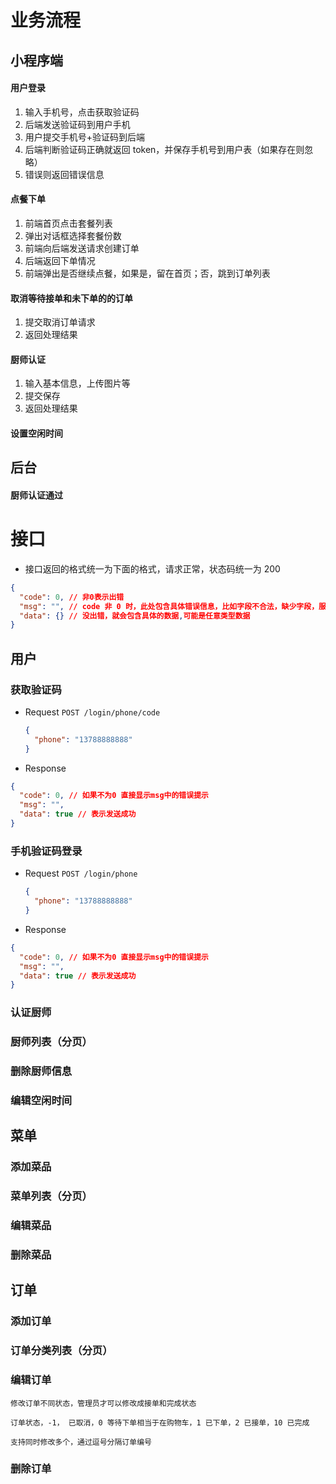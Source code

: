 # 业务流程

## 小程序端

#### 用户登录

1. 输入手机号，点击获取验证码
2. 后端发送验证码到用户手机
3. 用户提交手机号+验证码到后端
4. 后端判断验证码正确就返回 token，并保存手机号到用户表（如果存在则忽略）
5. 错误则返回错误信息

#### 点餐下单

1. 前端首页点击套餐列表
2. 弹出对话框选择套餐份数
3. 前端向后端发送请求创建订单
4. 后端返回下单情况
5. 前端弹出是否继续点餐，如果是，留在首页；否，跳到订单列表

#### 取消等待接单和未下单的的订单

1. 提交取消订单请求
2. 返回处理结果

#### 厨师认证

1. 输入基本信息，上传图片等
2. 提交保存
3. 返回处理结果

#### 设置空闲时间

## 后台

#### 厨师认证通过

# 接口

- 接口返回的格式统一为下面的格式，请求正常，状态码统一为 200

```json
{
  "code": 0, // 非0表示出错
  "msg": "", // code 非 0 时，此处包含具体错误信息，比如字段不合法，缺少字段，服务端处理出错等
  "data": {} // 没出错，就会包含具体的数据,可能是任意类型数据
}
```

## 用户

### 获取验证码

- Request
  `POST /login/phone/code`

  ```json
  {
    "phone": "13788888888"
  }
  ```

- Response

```json
{
  "code": 0, // 如果不为0 直接显示msg中的错误提示
  "msg": "",
  "data": true // 表示发送成功
}
```

### 手机验证码登录

- Request
  `POST /login/phone`

  ```json
  {
    "phone": "13788888888"
  }
  ```

- Response

```json
{
  "code": 0, // 如果不为0 直接显示msg中的错误提示
  "msg": "",
  "data": true // 表示发送成功
}
```

### 认证厨师

### 厨师列表（分页）

### 删除厨师信息

### 编辑空闲时间

## 菜单

### 添加菜品

### 菜单列表（分页）

### 编辑菜品

### 删除菜品

## 订单

### 添加订单

### 订单分类列表（分页）

### 编辑订单

    修改订单不同状态，管理员才可以修改成接单和完成状态

    订单状态，-1， 已取消，0 等待下单相当于在购物车，1 已下单，2 已接单，10 已完成

    支持同时修改多个，通过逗号分隔订单编号

### 删除订单
